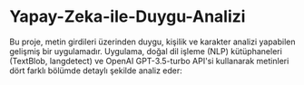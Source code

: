 # Yapay-Zeka-ile-Duygu-Analizi
Bu proje, metin girdileri üzerinden duygu, kişilik ve karakter analizi yapabilen gelişmiş bir uygulamadır. Uygulama, doğal dil işleme (NLP) kütüphaneleri (TextBlob, langdetect) ve OpenAI GPT-3.5-turbo API'si kullanarak metinleri dört farklı bölümde detaylı şekilde analiz eder:
